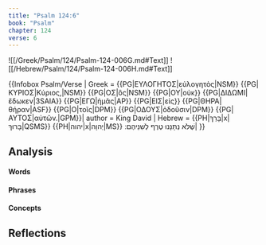 ```yaml
---
title: "Psalm 124:6"
book: "Psalm"
chapter: 124
verse: 6
---
```

![[/Greek/Psalm/124/Psalm-124-006G.md#Text]]
![[/Hebrew/Psalm/124/Psalm-124-006H.md#Text]]

{{Infobox Psalm/Verse |
  Greek = {{PG|ΕΥΛΟΓΗΤΟΣ|εὐλογητὸς|NSM}} {{PG|ΚΥΡΙΟΣ|Κύριος,|NSM}} {{PG|ΟΣ|ὃς|NSM}} {{PG|ΟΥ|οὐκ}} {{PG|ΔΙΔΩΜΙ|ἔδωκεν|3SAIA}} {{PG|ΕΓΩ|ἡμᾶς|AP}} {{PG|ΕΙΣ|εἰς}} {{PG|ΘΗΡΑ|θήραν|ASF}} {{PG|Ο|τοῖς|DPM}} {{PG|ΟΔΟΥΣ|ὀδοῦσιν|DPM}} {{PG|ΑΥΤΟΣ|αὐτῶν.|GPM}}|
  author = King David |
  Hebrew = {{PH|בָּרַךְ|x|בָּרוּךְ|QSMS}} {{PH|יהוה|x|יְהוָה|MS}}
שֶׁלֹּא
נְתָנָנוּ
טֶרֶף
לְשִׁנֵּיהֶם
׃|
}}

## Analysis

#### Words

#### Phrases

#### Concepts

## Reflections
